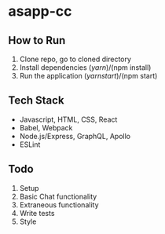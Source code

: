 # asapp-cc
## How to Run
1. Clone repo, go to cloned directory
2. Install dependencies ($yarn)/($npm install)
3. Run the application ($yarn start)/($npm start)

## Tech Stack
- Javascript, HTML, CSS, React
- Babel, Webpack
- Node.js/Express, GraphQL, Apollo
- ESLint

## Todo
1. Setup
2. Basic Chat functionality
3. Extraneous functionality
4. Write tests
5. Style